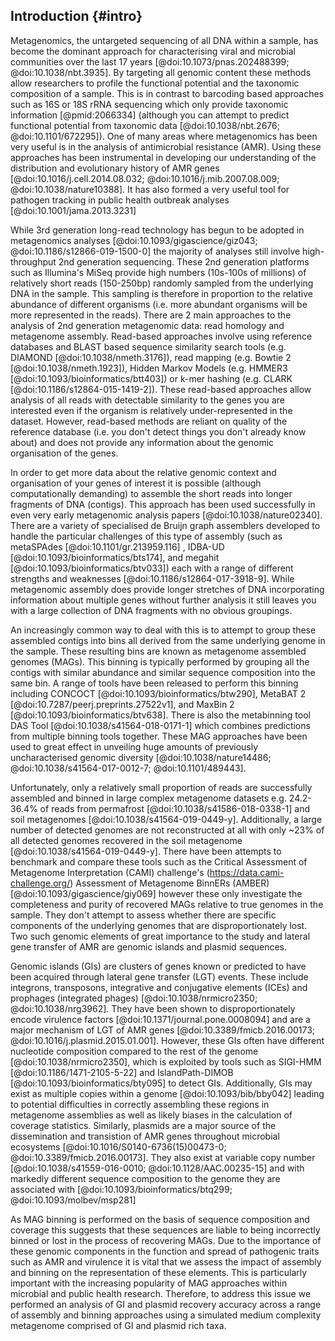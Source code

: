 ## Introduction {#intro}

Metagenomics, the untargeted sequencing of all DNA within a sample, has become the dominant approach for characterising viral and microbial communities over the last 17 years [@doi:10.1073/pnas.202488399; @doi:10.1038/nbt.3935].
By targeting all genomic content these methods allow researchers to profile the functional potential and the taxonomic composition of a sample.
This is in contrast to barcoding based approaches such as 16S or 18S rRNA sequencing which only provide taxonomic information [@pmid:2066334] (although you can attempt to predict functional potential from taxonomic data [@doi:10.1038/nbt.2676; @doi:10.1101/672295]).
One of many areas where metagenomics has been very useful is in the analysis of antimicrobial resistance (AMR).
Using these approaches has been instrumental in developing our understanding of the distribution and evolutionary history of AMR genes [@doi:10.1016/j.cell.2014.08.032; @doi:10.1016/j.mib.2007.08.009; @doi:10.1038/nature10388]. 
It has also formed a very useful tool for pathogen tracking in public health outbreak analyses [@doi:10.1001/jama.2013.3231]

While 3rd generation long-read technology has begun to be adopted in metagenomics analyses [@doi:10.1093/gigascience/giz043; @doi:10.1186/s12866-019-1500-0] the majority of analyses still involve high-throughput 2nd generation sequencing.
These 2nd generation platforms such as Illumina's MiSeq provide high numbers (10s-100s of millions) of relatively short reads (150-250bp) randomly sampled from the underlying DNA in the sample.
This sampling is therefore in proportion to the relative abundance of different organisms (i.e. more abundant organisms will be more represented in the reads).
There are 2 main approaches to the analysis of 2nd generation metagenomic data: read homology and metagenome assembly.
Read-based approaches involve using reference databases and BLAST based sequence similarity search tools (e.g. DIAMOND [@doi:10.1038/nmeth.3176]), read mapping (e.g. Bowtie 2 [@doi:10.1038/nmeth.1923]), Hidden Markov Models (e.g. HMMER3 [@doi:10.1093/bioinformatics/btt403]) or k-mer hashing (e.g. CLARK [@doi:10.1186/s12864-015-1419-2]). 
These read-based approaches allow analysis of all reads with detectable similarity to the genes you are interested even if the organism is relatively under-represented in the dataset.
However, read-based methods are reliant on quality of the reference database (i.e. you don't detect things you don't already know about) and does not provide any information about the genomic organisation of the genes.

In order to get more data about the relative genomic context and organisation of your genes of interest it is possible (although computationally demanding) to assemble the short reads into longer fragments of DNA (contigs).
This approach has been used successfully in even very early metagenomic analysis papers [@doi:10.1038/nature02340]. 
There are a variety of specialised de Bruijn graph assemblers developed to handle the particular challenges of this type of assembly (such as metaSPAdes [@doi:10.1101/gr.213959.116] , IDBA-UD [@doi:10.1093/bioinformatics/bts174], and megahit [@doi:10.1093/bioinformatics/btv033]) each with a range of different strengths and weaknesses [@doi:10.1186/s12864-017-3918-9].
While metagenomic assembly does provide longer stretches of DNA incorporating information about multiple genes without further analysis it still leaves you with a large collection of DNA fragments with no obvious groupings.

An increasingly common way to deal with this is to attempt to group these assembled contigs into bins all derived from the same underlying genome in the sample.
These resulting bins are known as metagenome assembled genomes (MAGs).
This binning is typically performed by grouping all the contigs with similar abundance and similar sequence composition into the same bin.
A range of tools have been released to perform this binning including CONCOCT [@doi:10.1093/bioinformatics/btw290], MetaBAT 2 [@doi:10.7287/peerj.preprints.27522v1], and MaxBin 2 [@doi:10.1093/bioinformatics/btv638].
There is also the metabinning tool DAS Tool [@doi:10.1038/s41564-018-0171-1] which combines predictions from multiple binning tools together.
These MAG approaches have been used to great effect in unveiling huge amounts of previously uncharacterised genomic diversity [@doi:10.1038/nature14486; @doi:10.1038/s41564-017-0012-7; @doi:10.1101/489443].

Unfortunately, only a relatively small proportion of reads are successfully assembled and binned in large complex metagenome datasets e.g. 24.2-36.4% of reads from permafrost [@doi:10.1038/s41586-018-0338-1] and soil metagenomes [@doi:10.1038/s41564-019-0449-y].
Additionally, a large number of detected genomes are not reconstructed at all with only ~23% of all detected genomes recovered in the soil metagenome [@doi:10.1038/s41564-019-0449-y].
There have been attempts to benchmark and compare these tools such as the Critical Assessment of Metagenome Interpretation (CAMI) challenge's (https://data.cami-challenge.org/) Assessment of Metagenome BinnERs (AMBER) [@doi:10.1093/gigascience/giy069] however these only investigate the completeness and purity of recovered MAGs relative to true genomes in the sample. 
They don't attempt to assess whether there are specific components of the underlying genomes that are disproportionately lost.
Two such genomic elements of great importance to the study and lateral gene transfer of AMR are genomic islands and plasmid sequences.


Genomic islands (GIs) are clusters of genes known or predicted to have been acquired through lateral gene transfer (LGT) events.
These include integrons, transposons, integrative and conjugative elements (ICEs) and prophages (integrated phages) [@doi:10.1038/nrmicro2350; @doi:10.1038/nrg3962].
They have been shown to disproportionately encode virulence factors [@doi:10.1371/journal.pone.0008094] and are a major mechanism of LGT of AMR genes [@doi:10.3389/fmicb.2016.00173; @doi:10.1016/j.plasmid.2015.01.001].
However, these GIs often have different nucleotide composition compared to the rest of the genome [@doi:10.1038/nrmicro2350], which is exploited by tools such as SIGI-HMM [@doi:10.1186/1471-2105-5-22] and IslandPath-DIMOB [@doi:10.1093/bioinformatics/bty095] to detect GIs. 
Additionally, GIs may exist as multiple copies within a genome [@doi:10.1093/bib/bby042] leading to potential difficulties in correctly assembling these regions in metagenome assemblies as well as likely biases in the calculation of coverage statistics.
Similarly, plasmids are a major source of the dissemination and transistion of AMR genes throughout microbial ecosystems [@doi:10.1016/S0140-6736(15)00473-0; @doi:10.3389/fmicb.2016.00173].
They also exist at variable copy number [@doi:10.1038/s41559-016-0010; @doi:10.1128/AAC.00235-15] and with markedly different sequence composition to the genome they are associated with [@doi:10.1093/bioinformatics/btq299; @doi:10.1093/molbev/msp281]

As MAG binning is performed on the basis of sequence composition and coverage this suggests that these sequences are liable to being incorrectly binned or lost in the process of recovering MAGs.
Due to the importance of these genomic components in the function and spread of pathogenic traits such as AMR and virulence it is vital that we assess the impact of assembly and binning on the representation of these elements.
This is particularly important with the increasing popularity of MAG approaches within microbial and public health research.
Therefore, to address this issue we performed an analysis of GI and plasmid recovery accuracy across a range of assembly and binning approaches using a simulated medium complexity metagenome comprised of GI and plasmid rich taxa.

